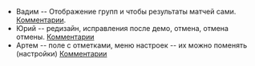 * Вадим -- Отображение групп и чтобы результаты матчей сами. [Комментарии](https://github.com/VadikDyachkov/FootballEditor16/blob/master/review/Demo_2.md).
* Юрий -- редизайн, исправления после демо, отмена, отмена отмены. [Комментарии](https://github.com/lezhenin/Shogi/blob/master/review/Demo_2.md)
* Артем -- поле с отметками, меню настроек -- их можно поменять (настройки)
[Комментарии](https://github.com/Zhuikov/predator-prey/blob/master/review/Demo_2.md)
